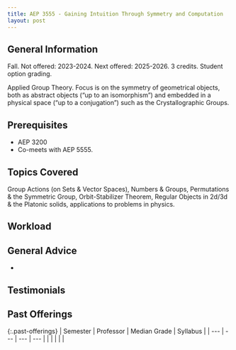 ```yaml
---
title: AEP 3555 - Gaining Intuition Through Symmetry and Computation
layout: post
---
```


<link rel="stylesheet" href="/main.css">

## General Information

Fall. Not offered: 2023-2024. Next offered: 2025-2026. 3 credits. Student option grading.

Applied Group Theory. Focus is on the symmetry of geometrical objects, both as abstract objects (“up to an isomorphism”) and embedded in a physical space (“up to a conjugation”) such as the Crystallographic Groups.


## Prerequisites
  - AEP 3200
  - Co-meets with AEP 5555.


## Topics Covered

Group Actions (on Sets & Vector Spaces), Numbers & Groups, Permutations & the Symmetric Group, Orbit-Stabilizer Theorem, 
Regular Objects in 2d/3d & the Platonic solids, applications to problems in physics.

## Workload



## General Advice

  - 

## Testimonials



## Past Offerings

{:.past-offerings}
| Semester | Professor | Median Grade | Syllabus |
| --- | --- | --- | --- |
|  |  |  |  |
